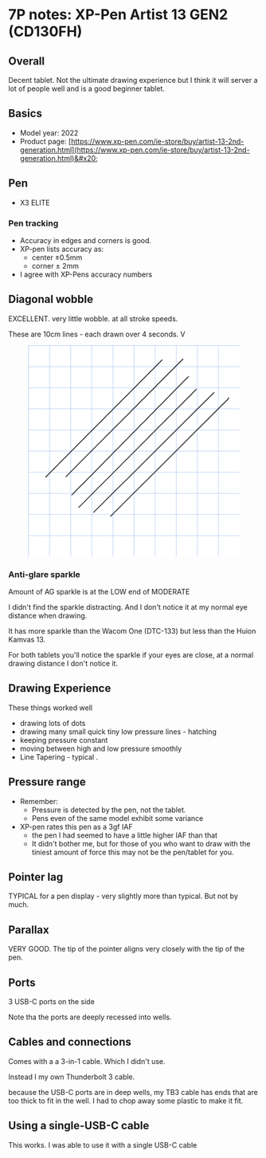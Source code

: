 # 7P notes: XP-Pen Artist 13 GEN2 (CD130FH)

## Overall

Decent tablet. Not the ultimate drawing experience but I think it will server a lot of people well and is a good beginner tablet.

## Basics

* Model year: 2022
* Product page: [https://www.xp-pen.com/ie-store/buy/artist-13-2nd-generation.html](https://www.xp-pen.com/ie-store/buy/artist-13-2nd-generation.html)&#x20;

## Pen

* X3 ELITE



### Pen tracking <a href="#center-versus-corner-accuracy" id="center-versus-corner-accuracy"></a>

* Accuracy in edges and corners is good.
* XP-pen lists accuracy as:
  * center ±0.5mm
  * corner ± 2mm
* I agree with XP-Pens accuracy numbers

## Diagonal wobble

EXCELLENT. very little wobble. at all stroke speeds.

These are 10cm lines - each drawn over 4 seconds. V

<figure><img src="../../../.gitbook/assets/image (1) (1) (1) (1) (1).png" alt=""><figcaption></figcaption></figure>

### Anti-glare sparkle <a href="#anti-glare-sparkle" id="anti-glare-sparkle"></a>

Amount of AG sparkle is at the LOW end of MODERATE

I didn't find the sparkle distracting. And I don't notice it at my normal eye distance when drawing.

It has more sparkle than the Wacom One (DTC-133) but less than the Huion Kamvas 13.

For both tablets you'll notice the sparkle if your eyes are close, at a normal drawing distance I don't notice it.

## Drawing Experience <a href="#drawing-experience" id="drawing-experience"></a>

These things worked well

* drawing lots of dots
* drawing many small quick tiny low pressure lines - hatching&#x20;
* keeping pressure constant
* moving between high and low pressure smoothly
* Line Tapering - typical .

## Pressure range <a href="#pressure-range" id="pressure-range"></a>

* Remember:&#x20;
  * Pressure is detected by the pen, not the tablet.
  * Pens even of the same model exhibit some variance
* XP-pen rates this pen as a 3gf IAF
  * the pen I had seemed to have a little higher IAF than that
  * It didn't bother me, but for those of you who want to draw with the tiniest amount of force this may not be the pen/tablet for you.

## Pointer lag <a href="#pointer-lag" id="pointer-lag"></a>

TYPICAL for a pen display - very slightly more than typical. But not by much.



## Parallax

VERY GOOD. The tip of the pointer aligns very closely with the tip of the pen.

## Ports

3 USB-C ports on the side

Note tha the ports are deeply recessed into wells.

## Cables and connections

Comes with a a 3-in-1 cable. Which I didn't use.

Instead I my own Thunderbolt 3 cable.&#x20;

because the USB-C ports are in deep wells, my TB3 cable has ends that are too thick to fit in the well. I had to chop away some plastic to make it fit.

## Using a single-USB-C cable

This works. I was able to use it with a single USB-C cable

